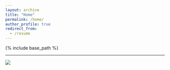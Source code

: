 ```yaml
---
layout: archive
title: "Home"
permalink: /home/
author_profile: true
redirect_from:
  - /resume
---
```


{% include base_path %}

---

<a href="https://clustrmaps.com/site/1c7ct"  title="ClustrMaps"><img src="//www.clustrmaps.com/map_v2.png?d=TtQYZYFrk87LEWmUBSwoKSS3gQYl6vR5iALr2DB9cO4&cl=ffffff" /></a>